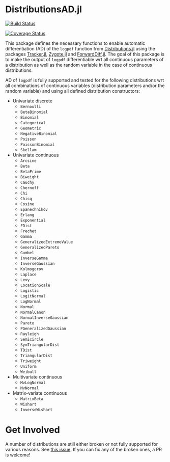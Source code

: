 # DistributionsAD.jl

[![Build Status](https://travis-ci.org/TuringLang/DistributionsAD.jl.svg?branch=master)](https://travis-ci.org/TuringLang/DistributionsAD.jl)

[![Coverage Status](https://coveralls.io/repos/github/TuringLang/DistributionsAD.jl/badge.svg?branch=master)](https://coveralls.io/github/TuringLang/DistributionsAD.jl?branch=master)


This package defines the necessary functions to enable automatic differentiation (AD) of the `logpdf` function from [Distributions.jl](https://github.com/JuliaStats/Distributions.jl) using the packages [Tracker.jl](https://github.com/FluxML/Tracker.jl), [Zygote.jl](https://github.com/FluxML/Zygote.jl) and [ForwardDiff.jl](https://github.com/JuliaDiff/ForwardDiff.jl). The goal of this package is to make the output of `logpdf` differentiable wrt all continuous parameters of a distribution as well as the random variable in the case of continuous distributions.

AD of `logpdf` is fully supported and tested for the following distributions wrt all combinations of continuous variables (distribution parameters and/or the random variable) and using all defined distribution constructors:
- Univariate discrete
    - `Bernoulli`
    - `BetaBinomial`
    - `Binomial`
    - `Categorical`
    - `Geometric`
    - `NegativeBinomial`
    - `Poisson`
    - `PoissonBinomial`
    - `Skellam`
- Univariate continuous
    - `Arcsine`
    - `Beta`
    - `BetaPrime`
    - `Biweight`
    - `Cauchy`
    - `Chernoff`
    - `Chi`
    - `Chisq`
    - `Cosine`
    - `Epanechnikov`
    - `Erlang`
    - `Exponential`
    - `FDist`
    - `Frechet`
    - `Gamma`
    - `GeneralizedExtremeValue`
    - `GeneralizedPareto`
    - `Gumbel`
    - `InverseGamma`
    - `InverseGaussian`
    - `Kolmogorov`
    - `Laplace`
    - `Levy`
    - `LocationScale`
    - `Logistic`
    - `LogitNormal`
    - `LogNormal`
    - `Normal`
    - `NormalCanon`
    - `NormalInverseGaussian`
    - `Pareto`
    - `PGeneralizedGaussian`
    - `Rayleigh`
    - `Semicircle`
    - `SymTriangularDist`
    - `TDist`
    - `TriangularDist`
    - `Triweight`
    - `Uniform`
    - `Weibull`
- Multivariate continuous
    - `MvLogNormal`
    - `MvNormal`
- Matrix-variate continuous
    - `MatrixBeta`
    - `Wishart`
    - `InverseWishart`

# Get Involved

A number of distributions are still either broken or not fully supported for various reasons. See [this issue](https://github.com/TuringLang/DistributionsAD.jl/issues/2). If you can fix any of the broken ones, a PR is welcome!
